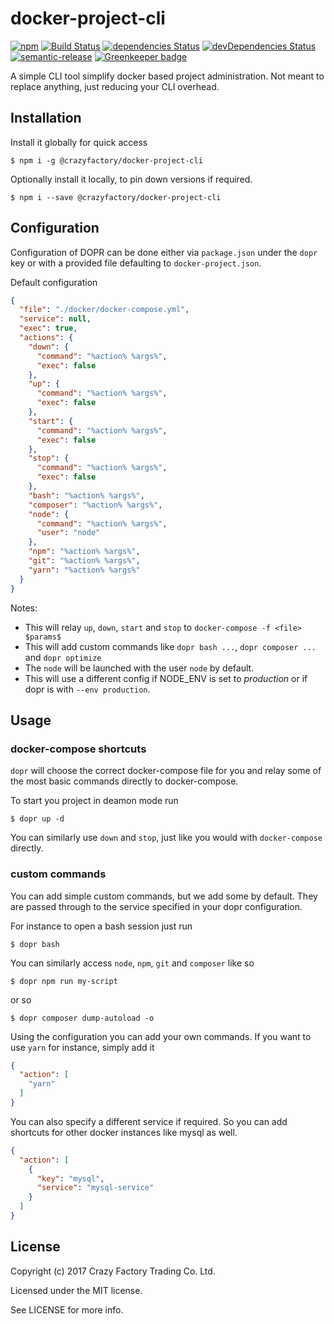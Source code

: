 # docker-project-cli

[![npm](https://img.shields.io/npm/v/@crazyfactory/docker-project-cli.svg)](http://www.npmjs.com/package/@crazyfactory/docker-project-cli)
[![Build Status](https://travis-ci.org/crazyfactory/docker-project-cli.svg?branch=master)](https://travis-ci.org/crazyfactory/docker-project-cli)
[![dependencies Status](https://david-dm.org/crazyfactory/docker-project-cli/status.svg)](https://david-dm.org/crazyfactory/docker-project-cli)
[![devDependencies Status](https://david-dm.org/crazyfactory/docker-project-cli/dev-status.svg)](https://david-dm.org/crazyfactory/docker-project-cli?type=dev)
[![semantic-release](https://img.shields.io/badge/%20%20%F0%9F%93%A6%F0%9F%9A%80-semantic--release-e10079.svg)](https://github.com/semantic-release/semantic-release)
[![Greenkeeper badge](https://badges.greenkeeper.io/crazyfactory/docker-project-cli.svg)](https://greenkeeper.io/)

A simple CLI tool simplify docker based project administration. Not meant to replace anything, just reducing your CLI overhead.

## Installation

Install it globally for quick access

    $ npm i -g @crazyfactory/docker-project-cli

Optionally install it locally, to pin down versions if required.

    $ npm i --save @crazyfactory/docker-project-cli 


## Configuration
 
Configuration of DOPR can be done either via `package.json` under the `dopr` key or with a provided file defaulting to `docker-project.json`.

Default configuration
```json
{
  "file": "./docker/docker-compose.yml",
  "service": null,
  "exec": true,
  "actions": {
    "down": {
      "command": "%action% %args%",
      "exec": false
    },
    "up": {
      "command": "%action% %args%",
      "exec": false
    },
    "start": {
      "command": "%action% %args%",
      "exec": false
    },
    "stop": {
      "command": "%action% %args%",
      "exec": false
    },
    "bash": "%action% %args%",
    "composer": "%action% %args%",
    "node": {
      "command": "%action% %args%",
      "user": "node"
    },
    "npm": "%action% %args%",
    "git": "%action% %args%",
    "yarn": "%action% %args%"
  }
}
```

Notes:
- This will relay `up`, `down`, `start` and `stop` to `docker-compose -f <file> $params$`
- This will add custom commands like `dopr bash ...`, `dopr composer ...` and `dopr optimize`
- The `node` will be launched with the user `node` by default.
- This will use a different config if NODE_ENV is set to *production* or if dopr is with `--env production`.

## Usage

### docker-compose shortcuts
`dopr` will choose the correct docker-compose file for you and relay some of the most basic commands directly to docker-compose.

To start you project in deamon mode run

    $ dopr up -d

You can similarly use `down` and `stop`, just like you would with `docker-compose` directly. 
 
### custom commands

You can add simple custom commands, but we add some by default. They are passed through to the service specified in your dopr configuration.

For instance to open a bash session just run

    $ dopr bash

You can similarly access `node`, `npm`, `git` and `composer` like so 

    $ dopr npm run my-script

or so

    $ dopr composer dump-autoload -o

Using the configuration you can add your own commands. If you want to use `yarn` for instance, simply add it
```json
{
  "action": [
    "yarn"
  ]
}
```

You can also specify a different service if required. So you can add shortcuts for other docker instances like mysql as well.
```json
{
  "action": [
    {
      "key": "mysql",
      "service": "mysql-service"
    }
  ]
}
```

## License

Copyright (c) 2017 Crazy Factory Trading Co. Ltd.

Licensed under the MIT license.

See LICENSE for more info.
